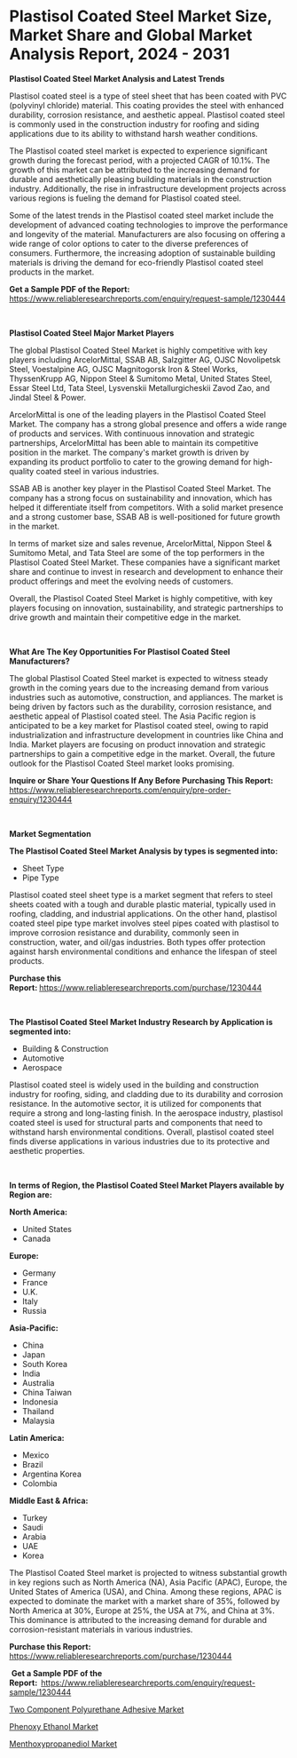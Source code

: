 <p><h1>Plastisol Coated Steel Market Size, Market Share and Global Market Analysis Report, 2024 - 2031</h1></p><p><strong>Plastisol Coated Steel Market Analysis and Latest Trends</strong></p>
<p><p>Plastisol coated steel is a type of steel sheet that has been coated with PVC (polyvinyl chloride) material. This coating provides the steel with enhanced durability, corrosion resistance, and aesthetic appeal. Plastisol coated steel is commonly used in the construction industry for roofing and siding applications due to its ability to withstand harsh weather conditions.</p><p>The Plastisol coated steel market is expected to experience significant growth during the forecast period, with a projected CAGR of 10.1%. The growth of this market can be attributed to the increasing demand for durable and aesthetically pleasing building materials in the construction industry. Additionally, the rise in infrastructure development projects across various regions is fueling the demand for Plastisol coated steel.</p><p>Some of the latest trends in the Plastisol coated steel market include the development of advanced coating technologies to improve the performance and longevity of the material. Manufacturers are also focusing on offering a wide range of color options to cater to the diverse preferences of consumers. Furthermore, the increasing adoption of sustainable building materials is driving the demand for eco-friendly Plastisol coated steel products in the market.</p></p>
<p><strong>Get a Sample PDF of the Report:&nbsp;</strong> <a href="https://www.reliableresearchreports.com/enquiry/request-sample/1230444">https://www.reliableresearchreports.com/enquiry/request-sample/1230444</a></p>
<p>&nbsp;</p>
<p><strong>Plastisol Coated Steel Major Market Players</strong></p>
<p><p>The global Plastisol Coated Steel Market is highly competitive with key players including ArcelorMittal, SSAB AB, Salzgitter AG, OJSC Novolipetsk Steel, Voestalpine AG, OJSC Magnitogorsk Iron & Steel Works, ThyssenKrupp AG, Nippon Steel & Sumitomo Metal, United States Steel, Essar Steel Ltd, Tata Steel, Lysvenskii Metallurgicheskii Zavod Zao, and Jindal Steel & Power.</p><p>ArcelorMittal is one of the leading players in the Plastisol Coated Steel Market. The company has a strong global presence and offers a wide range of products and services. With continuous innovation and strategic partnerships, ArcelorMittal has been able to maintain its competitive position in the market. The company's market growth is driven by expanding its product portfolio to cater to the growing demand for high-quality coated steel in various industries.</p><p>SSAB AB is another key player in the Plastisol Coated Steel Market. The company has a strong focus on sustainability and innovation, which has helped it differentiate itself from competitors. With a solid market presence and a strong customer base, SSAB AB is well-positioned for future growth in the market.</p><p>In terms of market size and sales revenue, ArcelorMittal, Nippon Steel & Sumitomo Metal, and Tata Steel are some of the top performers in the Plastisol Coated Steel Market. These companies have a significant market share and continue to invest in research and development to enhance their product offerings and meet the evolving needs of customers.</p><p>Overall, the Plastisol Coated Steel Market is highly competitive, with key players focusing on innovation, sustainability, and strategic partnerships to drive growth and maintain their competitive edge in the market.</p></p>
<p>&nbsp;</p>
<p><strong>What Are The Key Opportunities For Plastisol Coated Steel Manufacturers?</strong></p>
<p><p>The global Plastisol Coated Steel market is expected to witness steady growth in the coming years due to the increasing demand from various industries such as automotive, construction, and appliances. The market is being driven by factors such as the durability, corrosion resistance, and aesthetic appeal of Plastisol coated steel. The Asia Pacific region is anticipated to be a key market for Plastisol coated steel, owing to rapid industrialization and infrastructure development in countries like China and India. Market players are focusing on product innovation and strategic partnerships to gain a competitive edge in the market. Overall, the future outlook for the Plastisol Coated Steel market looks promising.</p></p>
<p><strong>Inquire or Share Your Questions If Any Before Purchasing This Report:</strong> <a href="https://www.reliableresearchreports.com/enquiry/pre-order-enquiry/1230444">https://www.reliableresearchreports.com/enquiry/pre-order-enquiry/1230444</a></p>
<p>&nbsp;</p>
<p><strong>Market Segmentation</strong></p>
<p><strong>The Plastisol Coated Steel Market Analysis by types is segmented into:</strong></p>
<p><ul><li>Sheet Type</li><li>Pipe Type</li></ul></p>
<p><p>Plastisol coated steel sheet type is a market segment that refers to steel sheets coated with a tough and durable plastic material, typically used in roofing, cladding, and industrial applications. On the other hand, plastisol coated steel pipe type market involves steel pipes coated with plastisol to improve corrosion resistance and durability, commonly seen in construction, water, and oil/gas industries. Both types offer protection against harsh environmental conditions and enhance the lifespan of steel products.</p></p>
<p><strong>Purchase this Report:&nbsp;</strong><a href="https://www.reliableresearchreports.com/purchase/1230444">https://www.reliableresearchreports.com/purchase/1230444</a></p>
<p>&nbsp;</p>
<p><strong>The Plastisol Coated Steel Market Industry Research by Application is segmented into:</strong></p>
<p><ul><li>Building & Construction</li><li>Automotive</li><li>Aerospace</li></ul></p>
<p><p>Plastisol coated steel is widely used in the building and construction industry for roofing, siding, and cladding due to its durability and corrosion resistance. In the automotive sector, it is utilized for components that require a strong and long-lasting finish. In the aerospace industry, plastisol coated steel is used for structural parts and components that need to withstand harsh environmental conditions. Overall, plastisol coated steel finds diverse applications in various industries due to its protective and aesthetic properties.</p></p>
<p>&nbsp;</p>
<p><strong>In terms of Region, the Plastisol Coated Steel Market Players available by Region are:</strong></p>
<p>
    <p> <strong> North America: </strong>
        <ul>
            <li>United States</li>
            <li>Canada</li>
        </ul>
        </p> 
    <p> <strong> Europe: </strong>
        <ul>
            <li>Germany</li>
            <li>France</li>
            <li>U.K.</li>
            <li>Italy</li>
            <li>Russia</li>
        </ul>
        </p> 
    <p> <strong> Asia-Pacific: </strong>
        <ul>
            <li>China</li>
            <li>Japan</li>
            <li>South Korea</li>
            <li>India</li>
            <li>Australia</li>
            <li>China Taiwan</li>
            <li>Indonesia</li>
            <li>Thailand</li>
            <li>Malaysia</li>
        </ul>
        </p> 
    <p> <strong> Latin America: </strong>
        <ul>
            <li>Mexico</li>
            <li>Brazil</li>
            <li>Argentina Korea</li>
            <li>Colombia</li>
        </ul>
        </p> 
    <p> <strong> Middle East & Africa: </strong>
        <ul>
            <li>Turkey</li>
            <li>Saudi</li>
            <li>Arabia</li>
            <li>UAE</li>
            <li>Korea</li>
        </ul>
    </p>
    </p>
<p><p>The Plastisol Coated Steel market is projected to witness substantial growth in key regions such as North America (NA), Asia Pacific (APAC), Europe, the United States of America (USA), and China. Among these regions, APAC is expected to dominate the market with a market share of 35%, followed by North America at 30%, Europe at 25%, the USA at 7%, and China at 3%. This dominance is attributed to the increasing demand for durable and corrosion-resistant materials in various industries.</p></p>
<p><strong>Purchase this Report: </strong><a href="https://www.reliableresearchreports.com/purchase/1230444">https://www.reliableresearchreports.com/purchase/1230444</a></p>
<p>&nbsp;<strong>Get a Sample PDF of the Report:&nbsp;&nbsp;</strong><a href="https://www.reliableresearchreports.com/enquiry/request-sample/1230444">https://www.reliableresearchreports.com/enquiry/request-sample/1230444</a></p>
<p><strong></strong></p>
<p><p><a href="https://github.com/nicholepatriciadoylenwnrjr0/Market-Research-Report-List-1/blob/main/two-component-polyurethane-adhesive-market.md">Two Component Polyurethane Adhesive Market</a></p><p><a href="https://github.com/gamblestampleyjenny50m5sl6/Market-Research-Report-List-1/blob/main/phenoxy-ethanol-market.md">Phenoxy Ethanol Market</a></p><p><a href="https://github.com/wwwkeltoum/Market-Research-Report-List-2/blob/main/menthoxypropanediol-market.md">Menthoxypropanediol Market</a></p></p>